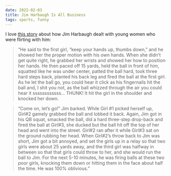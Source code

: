 ```yaml
---
date: 2022-02-03
title: Jim Harbaugh Is All Business
tags: sports, funny
---
```


I love [this story](https://www.awesemo.com/sideaction/absurd-jim-harbaugh-michigan-story-surfacing-following-urban-meyer-viral-moment-bjs/) about how Jim Harbaugh dealt with young women who were flirting with him:

> “He said to the first girl, “keep your hands up, thumbs down,” and he showed her the proper motion with his own hands. When she didn’t get quite right, he grabbed her wrists and showed her how to position her hands. He then paced off 15 yards, held the ball in front of him, squatted like he was under center, patted the ball hard, took three hard steps back, planted his back leg and fired the ball at the first girl. As he let the ball go, you could hear it click as his fingernails hit the ball and, I shit you not, as the ball whizzed through the air you could hear it ssssssssssss… THUNK! It hit the girl in the shoulder and knocked her down.

> “Come on, let’s go!” Jim barked. While Girl #1 picked herself up, Girl#2 gamely grabbed the ball and lobbed it back. Again, Jim got in his QB squat, smacked the ball, did a hard three-step drop-back and fired the ball at Girl#3, she ducked but the ball hit off the top of her head and went into the street. Girl#2 ran after it while Girl#3 sat on the ground rubbing her head. When Girl#2’s throw back to Jim was short, Jim got a bit annoyed, and set the girls up in a relay so that two girls were about 25 yards away, and the third girl was halfway in between so that that girls could throw to her, and she would run the ball to Jim. For the next 5-10 minutes, he was firing balls at these two poor girls, knocking them down or hitting them in the face about half the time. He was 100% oblivious.”